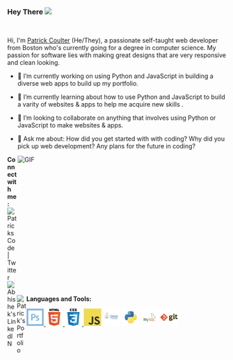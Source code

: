 ### Hey There <img src="https://media.giphy.com/media/hvRJCLFzcasrR4ia7z/giphy.gif" width="25px">

<br />

Hi, I'm [Patrick Coulter](https://patricks-portfolio.netlify.app) (He/They), a passionate self-taught web developer from Boston who's currently going for a degree in computer science. My passion for software lies with making great designs that are very responsive and clean looking.

- 🔭 I’m currently working on using Python and JavaScript in building a diverse web apps to build up my portfolio.   

- 🌱 I’m currently learning about how to use Python and JavaScript to build a varity of websites & apps to help me acquire new skills .

- 👯 I’m looking to collaborate on anything that involves using Python or JavaScript to make websites & apps.

- 💬 Ask me about: 
           How did you get started with with coding? 
           Why did you pick up web development?
           Any plans for the future in coding?

  <img align="right" alt="GIF" src="https://github.com/abhisheknaiidu/abhisheknaiidu/blob/master/code.gif?raw=true" width="500" height="320" />

**Connect with me:**
<a href="https://twitter.com/PatricksCode">
  <img align="left" alt="Patricks Code | Twitter" width="22px" src="https://raw.githubusercontent.com/peterthehan/peterthehan/master/assets/twitter.svg" />
</a>
<a href="https://www.linkedin.com/in/patrick-coulter-0582a3211/">
  <img align="left" alt="Abhishek's LinkedIN" width="22px" src="https://raw.githubusercontent.com/peterthehan/peterthehan/master/assets/linkedin.svg" />
</a>
<a href="https://patricks-portfolio.netlify.app">
  <img align="left" alt="Patrick's Portfolio" width="22px" src="https://preview.redd.it/u5g98dwm81161.png?width=512&format=png&auto=webp&s=abe52de9b8e804d2a3ee9e00f2ca3586e9b1cdf6"/>
</a>

**Languages and Tools:**  

<a href="https://www.photoshop.com/en" target="_blank"> <img src="https://raw.githubusercontent.com/devicons/devicon/master/icons/photoshop/photoshop-line.svg" alt="photoshop" height="40"/> </a>
<a href="https://www.w3.org/html/" target="_blank"> <img src="https://raw.githubusercontent.com/devicons/devicon/master/icons/html5/html5-original-wordmark.svg" alt="html5" height="40"/> </a>
<a href="https://www.w3schools.com/css/" target="_blank"> <img src="https://raw.githubusercontent.com/devicons/devicon/master/icons/css3/css3-original-wordmark.svg" alt="css3" height="40"/> </a>
<code><img height="40" src="https://raw.githubusercontent.com/github/explore/80688e429a7d4ef2fca1e82350fe8e3517d3494d/topics/javascript/javascript.png"></code>
<code><img height="40" src="https://raw.githubusercontent.com/github/explore/80688e429a7d4ef2fca1e82350fe8e3517d3494d/topics/java/java.png"></code>
<code><img height="40" src="https://raw.githubusercontent.com/github/explore/80688e429a7d4ef2fca1e82350fe8e3517d3494d/topics/python/python.png"></code>
<code><img height="40" src="https://raw.githubusercontent.com/github/explore/80688e429a7d4ef2fca1e82350fe8e3517d3494d/topics/mysql/mysql.png"></code>
<code><img height="40" src="https://raw.githubusercontent.com/github/explore/80688e429a7d4ef2fca1e82350fe8e3517d3494d/topics/git/git.png"></code>
